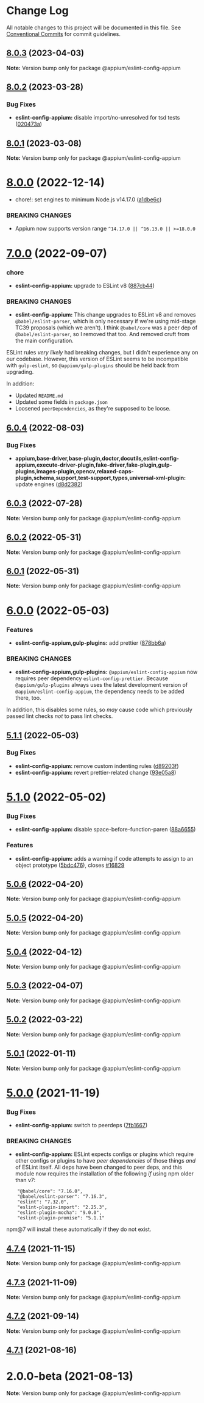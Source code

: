 # Change Log

All notable changes to this project will be documented in this file.
See [Conventional Commits](https://conventionalcommits.org) for commit guidelines.

## [8.0.3](https://github.com/appium/appium/compare/@appium/eslint-config-appium@8.0.2...@appium/eslint-config-appium@8.0.3) (2023-04-03)

**Note:** Version bump only for package @appium/eslint-config-appium





## [8.0.2](https://github.com/appium/appium/compare/@appium/eslint-config-appium@8.0.1...@appium/eslint-config-appium@8.0.2) (2023-03-28)


### Bug Fixes

* **eslint-config-appium:** disable import/no-unresolved for tsd tests ([020473a](https://github.com/appium/appium/commit/020473afc43e68215a576cb3d723b2de2de8e8ad))





## [8.0.1](https://github.com/appium/appium/compare/@appium/eslint-config-appium@8.0.0...@appium/eslint-config-appium@8.0.1) (2023-03-08)

**Note:** Version bump only for package @appium/eslint-config-appium





# [8.0.0](https://github.com/appium/appium/compare/@appium/eslint-config-appium@7.0.0...@appium/eslint-config-appium@8.0.0) (2022-12-14)

- chore!: set engines to minimum Node.js v14.17.0 ([a1dbe6c](https://github.com/appium/appium/commit/a1dbe6c43efe76604943a607d402f4c8b864d652))

### BREAKING CHANGES

- Appium now supports version range `^14.17.0 || ^16.13.0 || >=18.0.0`

# [7.0.0](https://github.com/appium/appium/compare/@appium/eslint-config-appium@6.0.4...@appium/eslint-config-appium@7.0.0) (2022-09-07)

### chore

- **eslint-config-appium:** upgrade to ESLint v8 ([887cb44](https://github.com/appium/appium/commit/887cb449e61be585c084af2f6422d2e02be5028b))

### BREAKING CHANGES

- **eslint-config-appium:** This change upgrades to ESLint v8 and removes `@babel/eslint-parser`, which is only necessary if we're using mid-stage TC39 proposals (which we aren't). I think `@babel/core` was a peer dep of `@babel/eslint-parser`, so I removed that too. And removed cruft from the main configuration.

ESLint rules _very likely_ had breaking changes, but I didn't experience any on our codebase. However, this version of ESLint seems to be incompatible with `gulp-eslint`, so `@appium/gulp-plugins` should be held back from upgrading.

In addition:

- Updated `README.md`
- Updated some fields in `package.json`
- Loosened `peerDependencies`, as they're supposed to be loose.

## [6.0.4](https://github.com/appium/appium/compare/@appium/eslint-config-appium@6.0.3...@appium/eslint-config-appium@6.0.4) (2022-08-03)

### Bug Fixes

- **appium,base-driver,base-plugin,doctor,docutils,eslint-config-appium,execute-driver-plugin,fake-driver,fake-plugin,gulp-plugins,images-plugin,opencv,relaxed-caps-plugin,schema,support,test-support,types,universal-xml-plugin:** update engines ([d8d2382](https://github.com/appium/appium/commit/d8d2382327ba7b7db8a4d1cad987c0e60184c92d))

## [6.0.3](https://github.com/appium/appium/compare/@appium/eslint-config-appium@6.0.2...@appium/eslint-config-appium@6.0.3) (2022-07-28)

**Note:** Version bump only for package @appium/eslint-config-appium

## [6.0.2](https://github.com/appium/appium/compare/@appium/eslint-config-appium@6.0.1...@appium/eslint-config-appium@6.0.2) (2022-05-31)

**Note:** Version bump only for package @appium/eslint-config-appium

## [6.0.1](https://github.com/appium/appium/compare/@appium/eslint-config-appium@6.0.0...@appium/eslint-config-appium@6.0.1) (2022-05-31)

**Note:** Version bump only for package @appium/eslint-config-appium

# [6.0.0](https://github.com/appium/appium/compare/@appium/eslint-config-appium@5.1.1...@appium/eslint-config-appium@6.0.0) (2022-05-03)

### Features

- **eslint-config-appium,gulp-plugins:** add prettier ([878bb6a](https://github.com/appium/appium/commit/878bb6a44f85fd43e0f3678b95cddb8d7cbba69a))

### BREAKING CHANGES

- **eslint-config-appium,gulp-plugins:** `@appium/eslint-config-appium` now requires peer dependency `eslint-config-prettier`. Because `@appium/gulp-plugins` always uses the latest development version of `@appium/eslint-config-appium`, the dependency needs to be added there, too.

In addition, this disables some rules, so _may_ cause code which previously passed lint checks _not_ to pass lint checks.

## [5.1.1](https://github.com/appium/appium/compare/@appium/eslint-config-appium@5.1.0...@appium/eslint-config-appium@5.1.1) (2022-05-03)

### Bug Fixes

- **eslint-config-appium:** remove custom indenting rules ([d89203f](https://github.com/appium/appium/commit/d89203f96c7d45e8cda5e447c808d1485449c284))
- **eslint-config-appium:** revert prettier-related change ([93e05a8](https://github.com/appium/appium/commit/93e05a82696514be04d9792c90eb3fe7e3fa0143))

# [5.1.0](https://github.com/appium/appium/compare/@appium/eslint-config-appium@5.0.6...@appium/eslint-config-appium@5.1.0) (2022-05-02)

### Bug Fixes

- **eslint-config-appium:** disable space-before-function-paren ([88a6655](https://github.com/appium/appium/commit/88a6655253a4879041478d64254471efebe4cbfe))

### Features

- **eslint-config-appium:** adds a warning if code attempts to assign to an object prototype ([5bdc476](https://github.com/appium/appium/commit/5bdc476c626caa301c7cb4ffc01c296f437deb06)), closes [#16829](https://github.com/appium/appium/issues/16829)

## [5.0.6](https://github.com/appium/appium/compare/@appium/eslint-config-appium@5.0.5...@appium/eslint-config-appium@5.0.6) (2022-04-20)

**Note:** Version bump only for package @appium/eslint-config-appium

## [5.0.5](https://github.com/appium/appium/compare/@appium/eslint-config-appium@5.0.4...@appium/eslint-config-appium@5.0.5) (2022-04-20)

**Note:** Version bump only for package @appium/eslint-config-appium

## [5.0.4](https://github.com/appium/appium/compare/@appium/eslint-config-appium@5.0.3...@appium/eslint-config-appium@5.0.4) (2022-04-12)

**Note:** Version bump only for package @appium/eslint-config-appium

## [5.0.3](https://github.com/appium/appium/compare/@appium/eslint-config-appium@5.0.2...@appium/eslint-config-appium@5.0.3) (2022-04-07)

**Note:** Version bump only for package @appium/eslint-config-appium

## [5.0.2](https://github.com/appium/appium/compare/@appium/eslint-config-appium@5.0.1...@appium/eslint-config-appium@5.0.2) (2022-03-22)

**Note:** Version bump only for package @appium/eslint-config-appium

## [5.0.1](https://github.com/appium/appium/compare/@appium/eslint-config-appium@5.0.0...@appium/eslint-config-appium@5.0.1) (2022-01-11)

**Note:** Version bump only for package @appium/eslint-config-appium

# [5.0.0](https://github.com/appium/appium/compare/@appium/eslint-config-appium@4.7.4...@appium/eslint-config-appium@5.0.0) (2021-11-19)

### Bug Fixes

- **eslint-config-appium:** switch to peerdeps ([7fb1667](https://github.com/appium/appium/commit/7fb1667a3b702a22ec365b6fc8e88c88e4e24573))

### BREAKING CHANGES

- **eslint-config-appium:** ESLint expects configs or plugins which require other configs or plugins to have _peer dependencies_ of those things _and_ of ESLint itself. All deps have been changed to peer deps, and this module now requires the installation of the following _if_ using npm older than v7:

```
    "@babel/core": "7.16.0",
    "@babel/eslint-parser": "7.16.3",
    "eslint": "7.32.0",
    "eslint-plugin-import": "2.25.3",
    "eslint-plugin-mocha": "9.0.0",
    "eslint-plugin-promise": "5.1.1"
```

npm@7 will install these automatically if they do not exist.

## [4.7.4](https://github.com/appium/appium/compare/@appium/eslint-config-appium@4.7.3...@appium/eslint-config-appium@4.7.4) (2021-11-15)

**Note:** Version bump only for package @appium/eslint-config-appium

## [4.7.3](https://github.com/appium/appium/compare/@appium/eslint-config-appium@4.7.2...@appium/eslint-config-appium@4.7.3) (2021-11-09)

**Note:** Version bump only for package @appium/eslint-config-appium

## [4.7.2](https://github.com/appium/appium/compare/@appium/eslint-config-appium@4.7.1...@appium/eslint-config-appium@4.7.2) (2021-09-14)

**Note:** Version bump only for package @appium/eslint-config-appium

## [4.7.1](https://github.com/appium/appium/compare/@appium/eslint-config-appium@4.7.0...@appium/eslint-config-appium@4.7.1) (2021-08-16)

# 2.0.0-beta (2021-08-13)

**Note:** Version bump only for package @appium/eslint-config-appium
